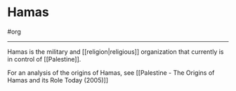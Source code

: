 # Hamas 
#org 

---
Hamas is the military and [[religion|religious]] organization that currently is in control of [[Palestine]].

For an analysis of the origins of Hamas, see [[Palestine - The Origins of Hamas and its Role Today (2005)]]